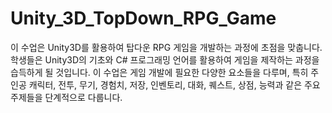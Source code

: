 # Unity_3D_TopDown_RPG_Game
이 수업은 Unity3D를 활용하여 탑다운 RPG 게임을 개발하는 과정에 초점을 맞춥니다. 학생들은 Unity3D의 기초와 C# 프로그래밍 언어를 활용하여 게임을 제작하는 과정을 습득하게 될 것입니다. 이 수업은 게임 개발에 필요한 다양한 요소들을 다루며, 특히 주인공 캐릭터, 전투, 무기, 경험치, 저장, 인벤토리, 대화, 퀘스트, 상점, 능력과 같은 주요 주제들을 단계적으로 다룹니다.
